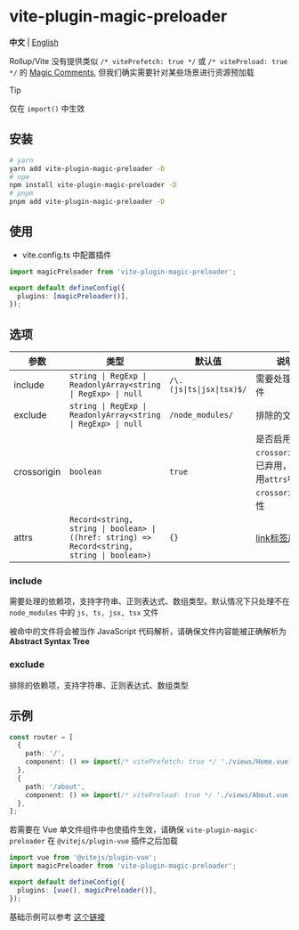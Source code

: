 # vite-plugin-magic-preloader

**中文** | [English](./README.md)

Rollup/Vite 没有提供类似 `/* vitePrefetch: true */` 或 `/* vitePreload: true */` 的 [Magic Comments](https://webpack.js.org/api/module-methods/#magic-comments), 但我们确实需要针对某些场景进行资源预加载

> [!TIP]
> 仅在 `import()` 中生效

## 安装

```bash
# yarn
yarn add vite-plugin-magic-preloader -D
# npm
npm install vite-plugin-magic-preloader -D
# pnpm
pnpm add vite-plugin-magic-preloader -D
```

## 使用

- vite.config.ts 中配置插件

```ts
import magicPreloader from 'vite-plugin-magic-preloader';

export default defineConfig({
  plugins: [magicPreloader()],
});
```

## 选项

| 参数        | 类型                                                                                         | 默认值                    | 说明                                                                                                 |
|-------------|----------------------------------------------------------------------------------------------|---------------------------|----------------------------------------------------------------------------------------------------|
| include     | `string \| RegExp \| ReadonlyArray<string \| RegExp> \| null`                                | `/\.(js\|ts\|jsx\|tsx)$/` | 需要处理的文件                                                                                       |
| exclude     | `string \| RegExp \| ReadonlyArray<string \| RegExp> \| null`                                | `/node_modules/`          | 排除的文件                                                                                           |
| crossorigin | `boolean`                                                                                    | `true`                    | 是否启用`crossorigin`，已弃用，请改用`attrs`中的`crossorigin`属性                                      |
| attrs       | `Record<string, string \| boolean> \| ((href: string) => Record<string, string \| boolean>)` | `{}`                      | [link标签属性](https://developer.mozilla.org/en-US/docs/Web/HTML/Reference/Elements/link#attributes) |

### include

需要处理的依赖项，支持字符串、正则表达式、数组类型。默认情况下只处理不在 `node_modules` 中的 `js, ts, jsx, tsx` 文件

被命中的文件将会被当作 JavaScript 代码解析，请确保文件内容能被正确解析为 **Abstract Syntax Tree**

### exclude

排除的依赖项，支持字符串、正则表达式、数组类型

## 示例

```ts
const router = [
  {
    path: '/',
    component: () => import(/* vitePrefetch: true */ './views/Home.vue'),
  },
  {
    path: '/about',
    component: () => import(/* vitePreload: true */ './views/About.vue'),
  },
];
```

若需要在 Vue 单文件组件中也使插件生效，请确保 `vite-plugin-magic-preloader` 在 `@vitejs/plugin-vue` 插件之后加载

```ts
import vue from '@vitejs/plugin-vue';
import magicPreloader from 'vite-plugin-magic-preloader';

export default defineConfig({
  plugins: [vue(), magicPreloader()],
});
```

基础示例可以参考 [这个链接](/packages/examples/)

